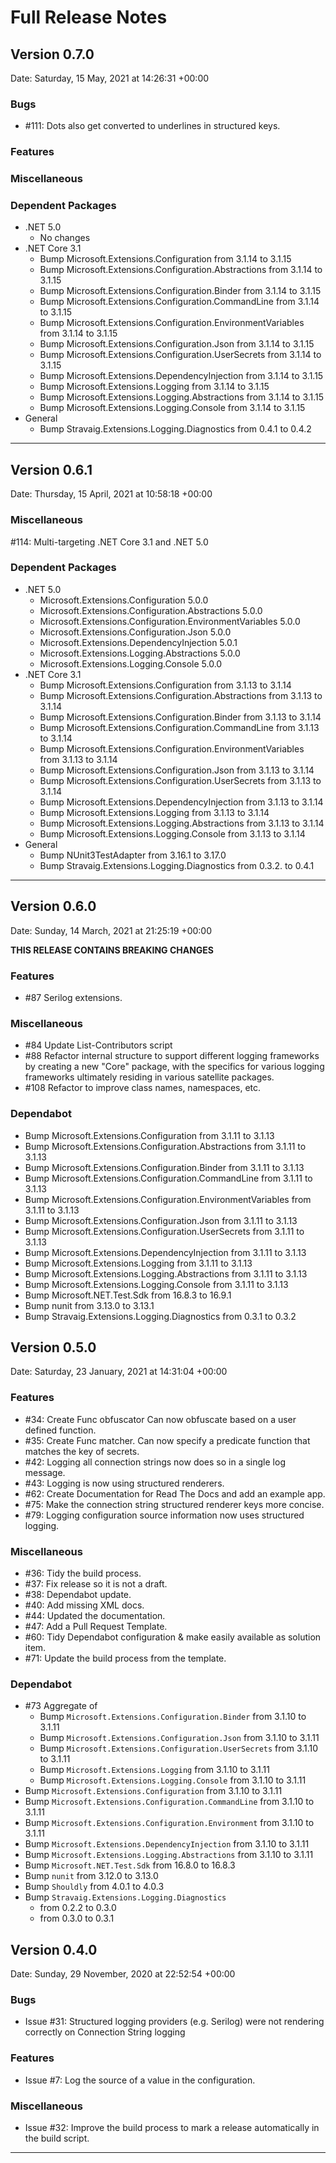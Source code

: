 # Full Release Notes

## Version 0.7.0

Date: Saturday, 15 May, 2021 at 14:26:31 +00:00

### Bugs

- #111: Dots also get converted to underlines in structured keys.

### Features

### Miscellaneous

### Dependent Packages

- .NET 5.0
  - No changes
- .NET Core 3.1
  - Bump Microsoft.Extensions.Configuration from 3.1.14 to 3.1.15
  - Bump Microsoft.Extensions.Configuration.Abstractions from 3.1.14 to 3.1.15
  - Bump Microsoft.Extensions.Configuration.Binder from 3.1.14 to 3.1.15
  - Bump Microsoft.Extensions.Configuration.CommandLine from 3.1.14 to 3.1.15
  - Bump Microsoft.Extensions.Configuration.EnvironmentVariables from 3.1.14 to 3.1.15
  - Bump Microsoft.Extensions.Configuration.Json from 3.1.14 to 3.1.15
  - Bump Microsoft.Extensions.Configuration.UserSecrets from 3.1.14 to 3.1.15
  - Bump Microsoft.Extensions.DependencyInjection from 3.1.14 to 3.1.15
  - Bump Microsoft.Extensions.Logging from 3.1.14 to 3.1.15
  - Bump Microsoft.Extensions.Logging.Abstractions from 3.1.14 to 3.1.15
  - Bump Microsoft.Extensions.Logging.Console from 3.1.14 to 3.1.15
- General
  - Bump Stravaig.Extensions.Logging.Diagnostics from 0.4.1 to 0.4.2

---


## Version 0.6.1

Date: Thursday, 15 April, 2021 at 10:58:18 +00:00

### Miscellaneous

#114: Multi-targeting .NET Core 3.1 and .NET 5.0

### Dependent Packages

- .NET 5.0
  - Microsoft.Extensions.Configuration 5.0.0
  - Microsoft.Extensions.Configuration.Abstractions 5.0.0
  - Microsoft.Extensions.Configuration.EnvironmentVariables 5.0.0
  - Microsoft.Extensions.Configuration.Json 5.0.0
  - Microsoft.Extensions.DependencyInjection 5.0.1
  - Microsoft.Extensions.Logging.Abstractions 5.0.0
  - Microsoft.Extensions.Logging.Console 5.0.0
- .NET Core 3.1
  - Bump Microsoft.Extensions.Configuration from 3.1.13 to 3.1.14
  - Bump Microsoft.Extensions.Configuration.Abstractions from 3.1.13 to 3.1.14
  - Bump Microsoft.Extensions.Configuration.Binder from 3.1.13 to 3.1.14
  - Bump Microsoft.Extensions.Configuration.CommandLine from 3.1.13 to 3.1.14
  - Bump Microsoft.Extensions.Configuration.EnvironmentVariables from 3.1.13 to 3.1.14
  - Bump Microsoft.Extensions.Configuration.Json from 3.1.13 to 3.1.14
  - Bump Microsoft.Extensions.Configuration.UserSecrets from 3.1.13 to 3.1.14
  - Bump Microsoft.Extensions.DependencyInjection from 3.1.13 to 3.1.14
  - Bump Microsoft.Extensions.Logging from 3.1.13 to 3.1.14
  - Bump Microsoft.Extensions.Logging.Abstractions from 3.1.13 to 3.1.14
  - Bump Microsoft.Extensions.Logging.Console from 3.1.13 to 3.1.14
- General
  - Bump NUnit3TestAdapter from 3.16.1 to 3.17.0
  - Bump Stravaig.Extensions.Logging.Diagnostics from 0.3.2. to 0.4.1

---

## Version 0.6.0

Date: Sunday, 14 March, 2021 at 21:25:19 +00:00

**THIS RELEASE CONTAINS BREAKING CHANGES**

### Features

- #87 Serilog extensions.

### Miscellaneous

- #84 Update List-Contributors script
- #88 Refactor internal structure to support different logging frameworks by creating a new "Core" package, with the specifics for various logging frameworks ultimately residing in various satellite packages.
- #108 Refactor to improve class names, namespaces, etc.

### Dependabot

- Bump Microsoft.Extensions.Configuration from 3.1.11 to 3.1.13
- Bump Microsoft.Extensions.Configuration.Abstractions from 3.1.11 to 3.1.13
- Bump Microsoft.Extensions.Configuration.Binder from 3.1.11 to 3.1.13
- Bump Microsoft.Extensions.Configuration.CommandLine from 3.1.11 to 3.1.13
- Bump Microsoft.Extensions.Configuration.EnvironmentVariables from 3.1.11 to 3.1.13
- Bump Microsoft.Extensions.Configuration.Json from 3.1.11 to 3.1.13
- Bump Microsoft.Extensions.Configuration.UserSecrets from 3.1.11 to 3.1.13
- Bump Microsoft.Extensions.DependencyInjection from 3.1.11 to 3.1.13
- Bump Microsoft.Extensions.Logging from 3.1.11 to 3.1.13
- Bump Microsoft.Extensions.Logging.Abstractions from 3.1.11 to 3.1.13
- Bump Microsoft.Extensions.Logging.Console from 3.1.11 to 3.1.13
- Bump Microsoft.NET.Test.Sdk from 16.8.3 to 16.9.1
- Bump nunit from 3.13.0 to 3.13.1
- Bump Stravaig.Extensions.Logging.Diagnostics from 0.3.1 to 0.3.2

## Version 0.5.0

Date: Saturday, 23 January, 2021 at 14:31:04 +00:00

### Features

* #34: Create Func obfuscator Can now obfuscate based on a user defined function. 
* #35: Create Func matcher. Can now specify a predicate function that matches the key of secrets.
* #42: Logging all connection strings now does so in a single log message.
* #43: Logging is now using structured renderers.
* #62: Create Documentation for Read The Docs and add an example app.
* #75: Make the connection string structured renderer keys more concise.
* #79: Logging configuration source information now uses structured logging.

### Miscellaneous

* #36: Tidy the build process.
* #37: Fix release so it is not a draft.
* #38: Dependabot update.
* #40: Add missing XML docs.
* #44: Updated the documentation.
* #47: Add a Pull Request Template.
* #60: Tidy Dependabot configuration & make easily available as solution item.
* #71: Update the build process from the template.

### Dependabot

* #73 Aggregate of 
  * Bump `Microsoft.Extensions.Configuration.Binder` from 3.1.10 to 3.1.11
  * Bump `Microsoft.Extensions.Configuration.Json` from 3.1.10 to 3.1.11
  * Bump `Microsoft.Extensions.Configuration.UserSecrets` from 3.1.10 to 3.1.11
  * Bump `Microsoft.Extensions.Logging` from 3.1.10 to 3.1.11
  * Bump `Microsoft.Extensions.Logging.Console` from 3.1.10 to 3.1.11
* Bump `Microsoft.Extensions.Configuration` from 3.1.10 to 3.1.11
* Bump `Microsoft.Extensions.Configuration.CommandLine` from 3.1.10 to 3.1.11
* Bump `Microsoft.Extensions.Configuration.Environment` from 3.1.10 to 3.1.11
* Bump `Microsoft.Extensions.DependencyInjection` from 3.1.10 to 3.1.11
* Bump `Microsoft.Extensions.Logging.Abstractions` from 3.1.10 to 3.1.11
* Bump `Microsoft.NET.Test.Sdk` from 16.8.0 to 16.8.3
* Bump `nunit` from 3.12.0 to 3.13.0
* Bump `Shouldly` from 4.0.1 to 4.0.3
* Bump `Stravaig.Extensions.Logging.Diagnostics`
  * from 0.2.2 to 0.3.0
  * from 0.3.0 to 0.3.1

## Version 0.4.0

Date: Sunday, 29 November, 2020 at 22:52:54 +00:00

### Bugs

* Issue #31: Structured logging providers (e.g. Serilog) were not rendering correctly on Connection String logging

### Features

* Issue #7: Log the source of a value in the configuration.

### Miscellaneous

* Issue #32: Improve the build process to mark a release automatically in the build script.

---
